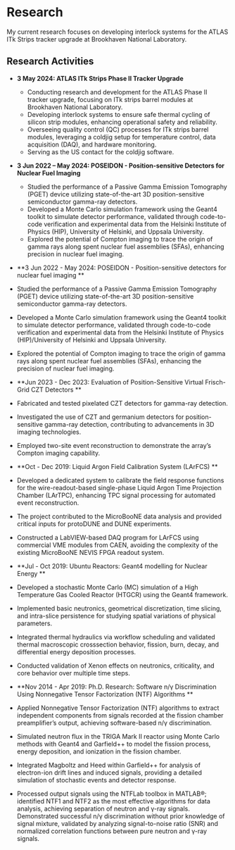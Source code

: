 # Research
My current research focuses on developing interlock systems for the ATLAS ITk Strips tracker upgrade at Brookhaven National Laboratory.

## Research Activities
- **3 May 2024: ATLAS ITk Strips Phase II Tracker Upgrade**  
  - Conducting research and development for the ATLAS Phase II tracker upgrade, focusing on ITk strips barrel modules at Brookhaven National Laboratory.  
  - Developing interlock systems to ensure safe thermal cycling of silicon strip modules, enhancing operational safety and reliability.  
  - Overseeing quality control (QC) processes for ITk strips barrel modules, leveraging a coldjig setup for temperature control, data acquisition (DAQ), and hardware monitoring.  
  - Serving as the US contact for the coldjig software.

- **3 Jun 2022 – May 2024: POSEIDON - Position-sensitive Detectors for Nuclear Fuel Imaging**  
  - Studied the performance of a Passive Gamma Emission Tomography (PGET) device utilizing state-of-the-art 3D position-sensitive semiconductor gamma-ray detectors.  
  - Developed a Monte Carlo simulation framework using the Geant4 toolkit to simulate detector performance, validated through code-to-code verification and experimental data from the Helsinki Institute of Physics (HIP), University of Helsinki, and Uppsala University.  
  - Explored the potential of Compton imaging to trace the origin of gamma rays along spent nuclear fuel assemblies (SFAs), enhancing precision in nuclear fuel imaging.


 
 - **3 Jun 2022 - May 2024: POSEIDON - Position-sensitive detectors for nuclear fuel imaging **
  - Studied the performance of a Passive Gamma Emission Tomography (PGET) device utilizing state-of-the-art 3D position-sensitive semiconductor gamma-ray detectors.
  - Developed a Monte Carlo simulation framework using the Geant4 toolkit to simulate detector performance, validated through code-to-code verification and experimental data from the Helsinki Institute of Physics (HIP)/University of Helsinki and Uppsala University.
  - Explored the potential of Compton imaging to trace the origin of gamma rays along spent nuclear fuel assemblies (SFAs), enhancing the precision of nuclear fuel imaging.

 - **Jun 2023 - Dec 2023: Evaluation of Position-Sensitive Virtual Frisch-Grid CZT Detectors **
  - Fabricated and tested pixelated CZT detectors for gamma-ray detection.
  - Investigated the use of CZT and germanium detectors for position-sensitive gamma-ray detection, contributing to advancements in 3D imaging technologies.
  - Employed two-site event reconstruction to demonstrate the array’s Compton imaging capability.

 - **Oct - Dec 2019: Liquid Argon Field Calibration System (LArFCS) **
  - Developed a dedicated system to calibrate the field response functions for the wire-readout-based single-phase Liquid Argon Time Projection Chamber (LArTPC), enhancing TPC signal processing for automated event reconstruction.
  - The project contributed to the MicroBooNE data analysis and provided critical inputs for protoDUNE and DUNE experiments.
  - Constructed a LabVIEW-based DAQ program for LArFCS using commercial VME modules from CAEN, avoiding the complexity of the existing MicroBooNE NEVIS FPGA readout system.

 - **Jul - Oct 2019: Ubuntu Reactors: Geant4 modelling for Nuclear Energy **
  - Developed a stochastic Monte Carlo (MC) simulation of a High Temperature Gas Cooled Reactor (HTGCR) using the Geant4 framework.
  - Implemented basic neutronics, geometrical discretization, time slicing, and intra-slice persistence for studying spatial variations of physical parameters.
  - Integrated thermal hydraulics via workflow scheduling and validated thermal macroscopic crosssection behavior, fission, burn, decay, and differential energy deposition processes.
  - Conducted validation of Xenon effects on neutronics, criticality, and core behavior over multiple time steps.
 
 - **Nov 2014 - Apr 2019: Ph.D. Research: Software n/γ Discrimination Using Nonnegative Tensor Factorization (NTF) Algorithms **
  - Applied Nonnegative Tensor Factorization (NTF) algorithms to extract independent components from signals recorded at the fission chamber preamplifier’s output, achieving software-based n/γ discrimination.
  - Simulated neutron flux in the TRIGA Mark II reactor using Monte Carlo methods with Geant4 and Garfield++ to model the fission process, energy deposition, and ionization in the fission chamber.
  - Integrated Magboltz and Heed within Garfield++ for analysis of electron-ion drift lines and induced signals, providing a detailed simulation of stochastic events and detector response.
  - Processed output signals using the NTFLab toolbox in MATLAB®; identified NTF1 and NTF2 as the most effective algorithms for data analysis, achieving separation of neutron and γ-ray
signals.
Demonstrated successful n/γ discrimination without prior knowledge of signal mixture, validated by analyzing signal-to-noise ratio (SNR) and normalized correlation functions between pure neutron and γ-ray signals.





